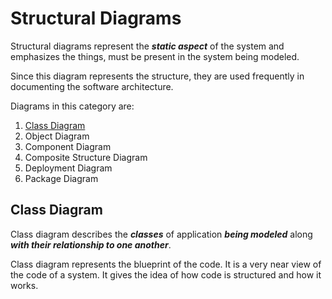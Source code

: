 # Structural Diagrams

Structural diagrams represent the **_static aspect_** of the system and emphasizes the things, must be present in the system being modeled.

Since this diagram represents the structure, they are used frequently in documenting the software architecture.

Diagrams in this category are:

1. [Class Diagram](#class-diagram)
2. Object Diagram
3. Component Diagram
4. Composite Structure Diagram
5. Deployment Diagram
6. Package Diagram

## Class Diagram

Class diagram describes the **_classes_** of application **_being modeled_** along **_with their relationship to one another_**.

Class diagram represents the blueprint of the code. It is a very near view of the code of a system. It gives the idea of how code is structured and how it works.

